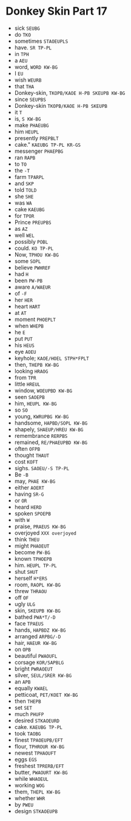 # Donkey Skin Part 17

* sick `SEUBG`
* do `TKO`
* sometimes `STAOEUPLS`
* have. `SR TP-PL`
* in `TPH`
* a `AEU`
* word, `WORD KW-BG`
* I `EU`
* wish `WEURB`
* that `THA`
* Donkey-skin, `TKOPB/KAOE H-PB SKEUPB KW-BG`
* since `SEUPBS`
* Donkey-skin `TKOPB/KAOE H-PB SKEUPB`
* it `T`
* is, `S KW-BG`
* make `PHAEUBG`
* him `HEUPL`
* presently `PREPBLT`
* cake." `KAEUBG TP-PL KR-GS`
* messenger `PHAEPBG`
* ran `RAPB`
* to `TO`
* the `-T`
* farm `TPARPL`
* and `SKP`
* told `TOLD`
* she `SHE`
* was `WA`
* cake `KAEUBG`
* for `TPOR`
* Prince `PREUPBS`
* as `AZ`
* well `WEL`
* possibly `POBL`
* could. `KO TP-PL`
* Now, `TPHOU KW-BG`
* some `SOPL`
* believe `PWHREF`
* had `H`
* been `PW-PB`
* aware `A/WAEUR`
* of `-F`
* her `HER`
* heart `HART`
* at `AT`
* moment `PHOEPLT`
* when `WHEPB`
* he `E`
* put `PUT`
* his `HEUS`
* eye `AOEU`
* keyhole; `KAOE/HOEL STPH*FPLT`
* then, `THEPB KW-BG`
* looking `HRAOG`
* from `TPR`
* little `HREUL`
* window, `WOEUPBD KW-BG`
* seen `SAOEPB`
* him, `HEUPL KW-BG`
* so `SO`
* young, `KWRUPBG KW-BG`
* handsome, `HAPBD/SOPL KW-BG`
* shapely, `SHAEUP/HREU KW-BG`
* remembrance `RERPBS`
* remained, `RE/PHAEUPBD KW-BG`
* often `OFPB`
* thought `THAUT`
* cost `KOFT`
* sighs. `SAOEU/-S TP-PL`
* Be `-B`
* may, `PHAE KW-BG`
* either `AOERT`
* having `SR-G`
* or `OR`
* heard `HERD`
* spoken `SPOEPB`
* with `W`
* praise, `PRAEUS KW-BG`
* overjoyed `XXX overjoyed`
* think `THEU`
* might `PHAOEUT`
* become `PW-BG`
* known `TPHOEPB`
* him. `HEUPL TP-PL`
* shut `SHUT`
* herself `H*ERS`
* room, `RAOPL KW-BG`
* threw `THRAOU`
* off `OF`
* ugly `ULG`
* skin, `SKEUPB KW-BG`
* bathed `PWA*T/-D`
* face `TPAEUS`
* hands, `HAPBDZ KW-BG`
* arranged `ARPBG/-D`
* hair, `HAEUR KW-BG`
* on `OPB`
* beautiful `PWAOUFL`
* corsage `KOR/SAPBLG`
* bright `PWRAOEUT`
* silver, `SEUL/SRER KW-BG`
* an `APB`
* equally `KWAEL`
* petticoat, `PET/KOET KW-BG`
* then `THEPB`
* set `SET`
* much `PHUFP`
* desired `STKAOEURD`
* cake. `KAEUBG TP-PL`
* took `TAOBG`
* finest `TPAOEUPB/EFT`
* flour, `TPHROUR KW-BG`
* newest `TPHAOUFT`
* eggs `EGS`
* freshest `TPRERB/EFT`
* butter, `PWAOURT KW-BG`
* while `WHAOEUL`
* working `WOG`
* them, `THEPL KW-BG`
* whether `WHR`
* by `PWEU`
* design `STKAOEUPB`
